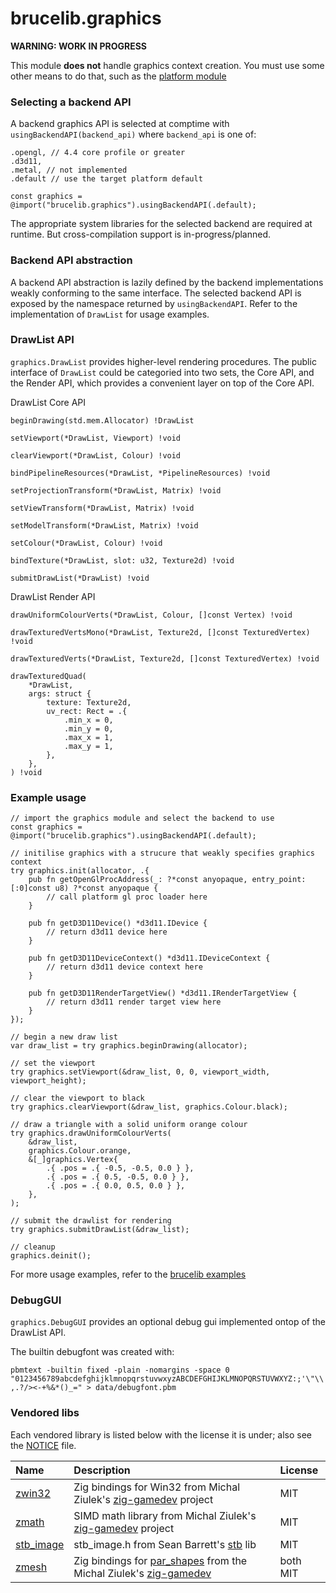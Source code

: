 # brucelib.graphics
**WARNING: WORK IN PROGRESS**

This module **does not** handle graphics context creation. You must use some other means to do that, such as the [platform module](https://github.com/hazeycode/brucelib/tree/main/modules/platform)

### Selecting a backend API

A backend graphics API is selected at comptime with `usingBackendAPI(backend_api)` where `backend_api` is one of:

```zig
.opengl, // 4.4 core profile or greater
.d3d11,
.metal, // not implemented
.default // use the target platform default
```


```zig
const graphics = @import("brucelib.graphics").usingBackendAPI(.default);
```

The appropriate system libraries for the selected backend are required at runtime. But cross-compilation support is in-progress/planned.

### Backend API abstraction

A backend API abstraction is lazily defined by the backend implementations weakly conforming to the same interface. The selected backend API is exposed by the namespace returned by `usingBackendAPI`. Refer to the implementation of `DrawList` for usage examples.


### DrawList API

`graphics.DrawList` provides higher-level rendering procedures. The public interface of `DrawList` could be categoried into two sets, the Core API, and the Render API, which provides a convenient layer on top of the Core API.

DrawList Core API

```zig
beginDrawing(std.mem.Allocator) !DrawList

setViewport(*DrawList, Viewport) !void

clearViewport(*DrawList, Colour) !void

bindPipelineResources(*DrawList, *PipelineResources) !void

setProjectionTransform(*DrawList, Matrix) !void

setViewTransform(*DrawList, Matrix) !void

setModelTransform(*DrawList, Matrix) !void

setColour(*DrawList, Colour) !void

bindTexture(*DrawList, slot: u32, Texture2d) !void

submitDrawList(*DrawList) !void
```

DrawList Render API

```zig
drawUniformColourVerts(*DrawList, Colour, []const Vertex) !void

drawTexturedVertsMono(*DrawList, Texture2d, []const TexturedVertex) !void

drawTexturedVerts(*DrawList, Texture2d, []const TexturedVertex) !void

drawTexturedQuad(
    *DrawList,
    args: struct {
        texture: Texture2d,
        uv_rect: Rect = .{
            .min_x = 0,
            .min_y = 0,
            .max_x = 1,
            .max_y = 1,
        },
    },
) !void

```


### Example usage
```zig
// import the graphics module and select the backend to use
const graphics = @import("brucelib.graphics").usingBackendAPI(.default);

// initilise graphics with a strucure that weakly specifies graphics context
try graphics.init(allocator, .{
    pub fn getOpenGlProcAddress(_: ?*const anyopaque, entry_point: [:0]const u8) ?*const anyopaque {
        // call platform gl proc loader here
    }

    pub fn getD3D11Device() *d3d11.IDevice {
        // return d3d11 device here
    }

    pub fn getD3D11DeviceContext() *d3d11.IDeviceContext {
        // return d3d11 device context here
    }

    pub fn getD3D11RenderTargetView() *d3d11.IRenderTargetView {
        // return d3d11 render target view here
    }
});

// begin a new draw list
var draw_list = try graphics.beginDrawing(allocator);

// set the viewport
try graphics.setViewport(&draw_list, 0, 0, viewport_width, viewport_height);

// clear the viewport to black
try graphics.clearViewport(&draw_list, graphics.Colour.black);

// draw a triangle with a solid uniform orange colour
try graphics.drawUniformColourVerts(
    &draw_list,
    graphics.Colour.orange,
    &[_]graphics.Vertex{
        .{ .pos = .{ -0.5, -0.5, 0.0 } },
        .{ .pos = .{ 0.5, -0.5, 0.0 } },
        .{ .pos = .{ 0.0, 0.5, 0.0 } },
    },
);

// submit the drawlist for rendering
try graphics.submitDrawList(&draw_list);

// cleanup
graphics.deinit();
```
For more usage examples, refer to the [brucelib examples](https://github.com/hazeycode/brucelib/tree/main/examples)


### DebugGUI

`graphics.DebugGUI` provides an optional debug gui implemented ontop of the DrawList API.

The builtin debugfont was created with:

`pbmtext -builtin fixed -plain -nomargins -space 0 "0123456789abcdefghijklmnopqrstuvwxyzABCDEFGHIJKLMNOPQRSTUVWXYZ:;'\"\\,.?/><-+%&*()_=" > data/debugfont.pbm
`


### Vendored libs

Each vendored library is listed below with the license it is under; also see the [NOTICE](NOTICE) file.

| Name | Description | License |
| :--- | :---------- | :------ |
| [zwin32](https://github.com/michal-z/zig-gamedev/tree/main/libs/zwin32) | Zig bindings for Win32 from Michal Ziulek's [zig-gamedev](https://github.com/michal-z/zig-gamedev) project | MIT |
| [zmath](https://github.com/michal-z/zig-gamedev/tree/main/libs/zmath) | SIMD math library from Michal Ziulek's [zig-gamedev](https://github.com/michal-z/zig-gamedev) project | MIT |
| [stb_image](https://github.com/nothings/stb/blob/master/stb_image.h) | stb_image.h from Sean Barrett's [stb](https://github.com/nothings/stb) lib | MIT |
| [zmesh](https://github.com/michal-z/zig-gamedev/tree/main/libs/zmesh) | Zig bindings for [par_shapes](https://github.com/prideout/par/blob/master/par_shapes.h) from the Michal Ziulek's [zig-gamedev](https://github.com/michal-z/zig-gamedev) | both MIT |

